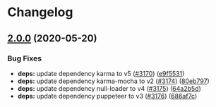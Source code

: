 # Changelog

## [2.0.0](https://www.github.com/googleapis/gapic-generator/compare/v0.0.1...v2.0.0) (2020-05-20)


### Bug Fixes

* **deps:** update dependency karma to v5 ([#3170](https://www.github.com/googleapis/gapic-generator/issues/3170)) ([e9f5531](https://www.github.com/googleapis/gapic-generator/commit/e9f5531e010932979418d3a16ee10d4a36754b04))
* **deps:** update dependency karma-mocha to v2 ([#3174](https://www.github.com/googleapis/gapic-generator/issues/3174)) ([80eb797](https://www.github.com/googleapis/gapic-generator/commit/80eb797b849094f52e831390ff471f1a6eebc6f3))
* **deps:** update dependency null-loader to v4 ([#3175](https://www.github.com/googleapis/gapic-generator/issues/3175)) ([64a2b5d](https://www.github.com/googleapis/gapic-generator/commit/64a2b5d12a1a794d6bc5064bcd28cbd74f2dc02f))
* **deps:** update dependency puppeteer to v3 ([#3176](https://www.github.com/googleapis/gapic-generator/issues/3176)) ([686af7c](https://www.github.com/googleapis/gapic-generator/commit/686af7cdd01999767a1cd388434a7aadd245c118))
